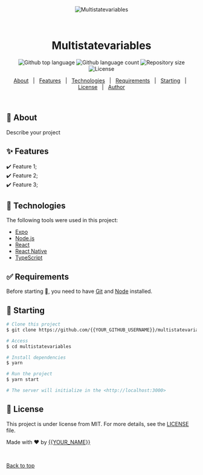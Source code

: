<div align="center" id="top"> 
  <img src="./.github/app.gif" alt="Multistatevariables" />

  &#xa0;

  <!-- <a href="https://multistatevariables.netlify.app">Demo</a> -->
</div>

<h1 align="center">Multistatevariables</h1>

<p align="center">
  <img alt="Github top language" src="https://img.shields.io/github/languages/top/{{YOUR_GITHUB_USERNAME}}/multistatevariables?color=56BEB8">

  <img alt="Github language count" src="https://img.shields.io/github/languages/count/{{YOUR_GITHUB_USERNAME}}/multistatevariables?color=56BEB8">

  <img alt="Repository size" src="https://img.shields.io/github/repo-size/{{YOUR_GITHUB_USERNAME}}/multistatevariables?color=56BEB8">

  <img alt="License" src="https://img.shields.io/github/license/{{YOUR_GITHUB_USERNAME}}/multistatevariables?color=56BEB8">

  <!-- <img alt="Github issues" src="https://img.shields.io/github/issues/{{YOUR_GITHUB_USERNAME}}/multistatevariables?color=56BEB8" /> -->

  <!-- <img alt="Github forks" src="https://img.shields.io/github/forks/{{YOUR_GITHUB_USERNAME}}/multistatevariables?color=56BEB8" /> -->

  <!-- <img alt="Github stars" src="https://img.shields.io/github/stars/{{YOUR_GITHUB_USERNAME}}/multistatevariables?color=56BEB8" /> -->
</p>

<!-- Status -->

<!-- <h4 align="center"> 
	🚧  Multistatevariables 🚀 Under construction...  🚧
</h4> 

<hr> -->

<p align="center">
  <a href="#dart-about">About</a> &#xa0; | &#xa0; 
  <a href="#sparkles-features">Features</a> &#xa0; | &#xa0;
  <a href="#rocket-technologies">Technologies</a> &#xa0; | &#xa0;
  <a href="#white_check_mark-requirements">Requirements</a> &#xa0; | &#xa0;
  <a href="#checkered_flag-starting">Starting</a> &#xa0; | &#xa0;
  <a href="#memo-license">License</a> &#xa0; | &#xa0;
  <a href="https://github.com/{{YOUR_GITHUB_USERNAME}}" target="_blank">Author</a>
</p>

<br>

## :dart: About ##

Describe your project

## :sparkles: Features ##

:heavy_check_mark: Feature 1;\
:heavy_check_mark: Feature 2;\
:heavy_check_mark: Feature 3;

## :rocket: Technologies ##

The following tools were used in this project:

- [Expo](https://expo.io/)
- [Node.js](https://nodejs.org/en/)
- [React](https://pt-br.reactjs.org/)
- [React Native](https://reactnative.dev/)
- [TypeScript](https://www.typescriptlang.org/)

## :white_check_mark: Requirements ##

Before starting :checkered_flag:, you need to have [Git](https://git-scm.com) and [Node](https://nodejs.org/en/) installed.

## :checkered_flag: Starting ##

```bash
# Clone this project
$ git clone https://github.com/{{YOUR_GITHUB_USERNAME}}/multistatevariables

# Access
$ cd multistatevariables

# Install dependencies
$ yarn

# Run the project
$ yarn start

# The server will initialize in the <http://localhost:3000>
```

## :memo: License ##

This project is under license from MIT. For more details, see the [LICENSE](LICENSE.md) file.


Made with :heart: by <a href="https://github.com/{{YOUR_GITHUB_USERNAME}}" target="_blank">{{YOUR_NAME}}</a>

&#xa0;

<a href="#top">Back to top</a>
